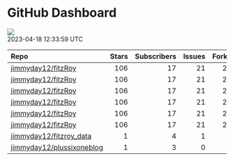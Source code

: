 GitHub Dashboard
================

![](https://github.com/jimmyday12/status/workflows/Render%20Status/badge.svg)  
2023-04-18 12:33:59 UTC

| Repo                                                                      | Stars | Subscribers | Issues | Forks | Status                                                                                                                                                         | Commit                                                                                                                                                                                                         |
|:--------------------------------------------------------------------------|------:|------------:|-------:|------:|:---------------------------------------------------------------------------------------------------------------------------------------------------------------|:---------------------------------------------------------------------------------------------------------------------------------------------------------------------------------------------------------------|
| [jimmyday12/fitzRoy](https://github.com/jimmyday12/fitzRoy)               |   106 |          17 |     21 |    28 | [![](https://github.com/jimmyday12/fitzRoy/workflows/R-CMD-check/badge.svg)](https://github.com/jimmyday12/fitzRoy/actions/runs/4668450929)                    | <a href="https://github.com/jimmyday12/fitzRoy/commit/181cde5e633dc149ed5dc64f5544ab950ef7235e" title="Merge pull request #196 from merbla/update-docker">181cde</a>                                           |
| [jimmyday12/fitzRoy](https://github.com/jimmyday12/fitzRoy)               |   106 |          17 |     21 |    28 | [![](https://github.com/jimmyday12/fitzRoy/workflows/pkgdown/badge.svg)](https://github.com/jimmyday12/fitzRoy/actions/runs/4625531818)                        | <a href="https://github.com/jimmyday12/fitzRoy/commit/181cde5e633dc149ed5dc64f5544ab950ef7235e" title="Merge pull request #196 from merbla/update-docker">181cde</a>                                           |
| [jimmyday12/fitzRoy](https://github.com/jimmyday12/fitzRoy)               |   106 |          17 |     21 |    28 | [![](https://github.com/jimmyday12/fitzRoy/workflows/Commands/badge.svg)](https://github.com/jimmyday12/fitzRoy/actions/runs/4589792435)                       | <a href="https://github.com/jimmyday12/fitzRoy/commit/7cfa6e644b36ab11a6bc37a8610f217693d3faa1" title="adding parallel tests">7cfa6e</a>                                                                       |
| [jimmyday12/fitzRoy](https://github.com/jimmyday12/fitzRoy)               |   106 |          17 |     21 |    28 | [![](https://github.com/jimmyday12/fitzRoy/workflows/Render%20README/badge.svg)](https://github.com/jimmyday12/fitzRoy/actions/runs/4310991314)                | <a href="https://github.com/jimmyday12/fitzRoy/commit/07c80e1461c26d48ab46510f49f5d973ebe8cbdf" title="Increment version number to 1.3.0">07c80e</a>                                                           |
| [jimmyday12/fitzRoy](https://github.com/jimmyday12/fitzRoy)               |   106 |          17 |     21 |    28 | [![](https://github.com/jimmyday12/fitzRoy/workflows/test-coverage/badge.svg)](https://github.com/jimmyday12/fitzRoy/actions/runs/4625531819)                  | <a href="https://github.com/jimmyday12/fitzRoy/commit/181cde5e633dc149ed5dc64f5544ab950ef7235e" title="Merge pull request #196 from merbla/update-docker">181cde</a>                                           |
| [jimmyday12/fitzRoy](https://github.com/jimmyday12/fitzRoy)               |   106 |          17 |     21 |    28 | [![](https://github.com/jimmyday12/fitzRoy/workflows/pages-build-deployment/badge.svg)](https://github.com/jimmyday12/fitzRoy/actions/runs/4625546218)         | <a href="https://github.com/jimmyday12/fitzRoy/commit/864de4bf3bcf866b851a8cc49acd40904bfedfc7" title="Deploying to gh-pages from @ jimmyday12/fitzRoy@181cde5e633dc149ed5dc64f5544ab950ef7235e 🚀">864de4</a> |
| [jimmyday12/fitzroy_data](https://github.com/jimmyday12/fitzroy_data)     |     1 |           4 |      1 |     0 | [![](https://github.com/jimmyday12/fitzroy_data/workflows/get%20new%20data/badge.svg)](https://github.com/jimmyday12/fitzroy_data/actions/runs/3817059504)     | <a href="https://github.com/jimmyday12/fitzroy_data/commit/a260f38b8df2b6148303c5220b7ce51a211da5f9" title="updating weekly_data_process">a260f3</a>                                                           |
| [jimmyday12/plussixoneblog](https://github.com/jimmyday12/plussixoneblog) |     1 |           3 |      0 |     1 | [![](https://github.com/jimmyday12/plussixoneblog/workflows/Get%20new%20data/badge.svg)](https://github.com/jimmyday12/plussixoneblog/actions/runs/4722199240) | <a href="https://github.com/jimmyday12/plussixoneblog/commit/272133f801b1d754557e921e61c6b404e28e9cde" title="Commit from GitHub Actions (Get new data)">272133</a>                                            |
